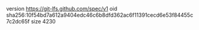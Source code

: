 version https://git-lfs.github.com/spec/v1
oid sha256:10f54bd7a612a9404edc46c6b8dfd362ac6f11391cecd6e53f84455c7c2dc65f
size 4230
